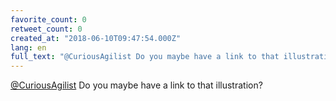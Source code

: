 ```yaml
---
favorite_count: 0
retweet_count: 0
created_at: "2018-06-10T09:47:54.000Z"
lang: en
full_text: "@CuriousAgilist Do you maybe have a link to that illustration?"
---
```


[@CuriousAgilist](https://twitter.com/CuriousAgilist) Do you maybe have a link
to that illustration?

